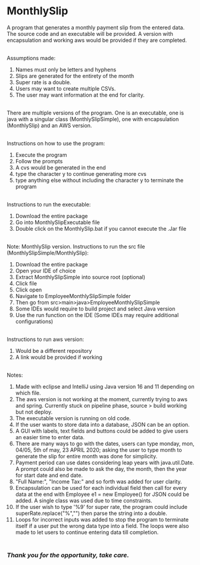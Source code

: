 # MonthlySlip
A program that generates a monthly payment slip from the entered data. The source code and an executable will be provided. A version with encapsulation and working aws would be provided if they are completed.

<br /> Assumptions made:
1. Names must only be letters and hyphens
2. Slips are generated for the entirety of the month
3. Super rate is a double. 
4. Users may want to create multiple CSVs.
5. The user may want information at the end for clarity.

<br /> There are multiple versions of the program. One is an executable, one is java with a singular class (MonthlySlipSimple), one with encapsulation (MonthlySlip) and an AWS version. 

<br />Instructions on how to use the program:
1. Execute the program
2. Follow the prompts
3. A cvs would be generated in the end
4. type the character y to continue generating more cvs
5. type anything else without including the character y to terminate the program

<br /> Instructions to run the executable:
1. Download the entire package
2. Go into MonthlySlipExecutable file
3. Double click on the MonthlySlip.bat if you cannot execute the .Jar file

<br /> Note: MonthlySlip version. Instructions to run the src file (MonthlySlipSimple/MonthlySlip):
1. Download the entire package
2. Open your IDE of choice
3. Extract MonthlySlipSimple into source root (optional)
4. Click file
5. Click open
6. Navigate to EmployeeMonthlySlipSimple folder
7. Then go from src>main>java>EmployeeMonthlySlipSimple
8. Some IDEs would require to build project and select Java version
9. Use the run function on the IDE (Some IDEs may require additional configurations)

<br /> Instructions to run aws version:
1. Would be a different repository
2. A link would be provided if working

<br /> Notes:
1. Made with eclipse and IntelliJ using Java version 16 and 11 depending on which file.
2. The aws version is not working at the moment, currently trying to aws and spring. Currently stuck on pipeline phase, source > build working but not deploy.
3. The executable version is running on old code. 
4. If the user wants to store data into a database, JSON can be an option.
5. A GUI with labels, text fields and buttons could be added to give users an easier time to enter data.
6. There are many ways to go with the dates, users can type monday, mon, 04/05, 5th of may, 23 APRIL 2020; asking the user to type month to generate the slip for entire month was done for simplicity.
7. Payment period can use dates considering leap years with java.util.Date. A prompt could also be made to ask the day, the month, then the year for start date and end date.
8. "Full Name:", "Income Tax:" and so forth was added for user clarity.
9. Encapsulation can be used for each individual field then call for every data at the end with Employee e1 = new Employee() for JSON could be added. A single class was used due to time constraints. 
10. If the user wish to type '%9' for super rate, the program could include superRate.replace("%","") then parse the string into a double.
11. Loops for incorrect inputs was added to stop the program to terminate itself if a user put the wrong data type into a field. The loops were also made to let users to continue entering data till completion.

### <br />*Thank you for the opportunity, take care.*

